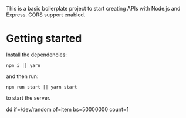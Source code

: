 This is a basic boilerplate project to start creating APIs with Node.js and Express. CORS support enabled.

# Getting started
Install the dependencies:
```
npm i || yarn
```
and then run:
```
npm run start || yarn start
```
to start the server.

dd if=/dev/random of=item bs=50000000 count=1
